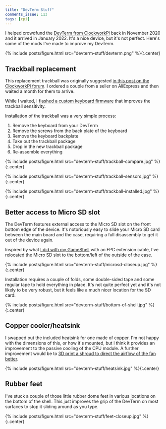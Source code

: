 ```yaml
---
title: "DevTerm Stuff"
comments_issue: 113
tags: [cpi]
---
```


I helped crowdfund the [DevTerm from ClockworkPi](https://www.clockworkpi.com/devterm) back in November 2020 and it arrived in January 2022. It's a nice device, but it's not perfect. Here's some of the mods I've made to improve my DevTerm.

{% include posts/figure.html src="devterm-stuff/devterm.png" %}{:.center}

<!-- more -->

## Trackball replacement

This replacement trackball was originally suggested [in this post on the ClockworkPi forum](https://forum.clockworkpi.com/t/the-cheapest-keyboard-hardware-mod/7708). I ordered a couple from a seller on AliExpress and then waited a month for them to arrive.

While I waited, I [flashed a custom keyboard firmware](https://forum.clockworkpi.com/t/ive-rewritten-devterm-keyboard-trackball-firmware/7671) that improves the trackball sensitivity.

Installation of the trackball was a very simple process:

1. Remove the keyboard from your DevTerm
2. Remove the screws from the back plate of the keyboard
3. Remove the keyboard backplate
4. Take out the trackball package
5. Drop in the new trackball package
6. Re-assemble everything

{% include posts/figure.html src="devterm-stuff/trackball-compare.jpg" %}{:.center}

{% include posts/figure.html src="devterm-stuff/trackball-sensors.jpg" %}{:.center}

{% include posts/figure.html src="devterm-stuff/trackball-installed.jpg" %}{:.center}

## Better access to Micro SD slot

The DevTerm features external access to the Micro SD slot on the front bottom edge of the device. It's notoriously easy to slide your Micro SD card between the main board and the case, requiring a full disassembly to get it out of the device again.

Inspired by what [I did with my GameShell](/post/gameshell-stuff/#external-access-to-micro-sd-slot) with an FPC extension cable, I've relocated the Micro SD slot  to the bottom/left of the outside of the case.

{% include posts/figure.html src="devterm-stuff/microsd-closeup.jpg" %}{:.center}

Installation requires a couple of folds, some double-sided tape and some regular tape to hold everything in place. It's not quite perfect yet and it's not likely to be very robust, but it feels like a much nicer location for the SD card.

{% include posts/figure.html src="devterm-stuff/bottom-of-shell.jpg" %}{:.center}

## Copper cooler/heatsink

I swapped out the included heatsink for one made of copper. I'm not happy with the dimensions of this, or how it's mounted, but I think it provides an improvement to the passive cooling of the CPU module. A further improvement would be to [3D print a shroud to direct the airflow of the fan better](https://forum.clockworkpi.com/t/fan-shroud-for-devterm/7598).

{% include posts/figure.html src="devterm-stuff/heatsink.jpg" %}{:.center}

## Rubber feet

I've stuck a couple of those little rubber dome feet in various locations on the bottom of the shell. This just improves the grip of the DevTerm on most surfaces to stop it sliding around as you type.

{% include posts/figure.html src="devterm-stuff/feet-closeup.jpg" %}{:.center}
